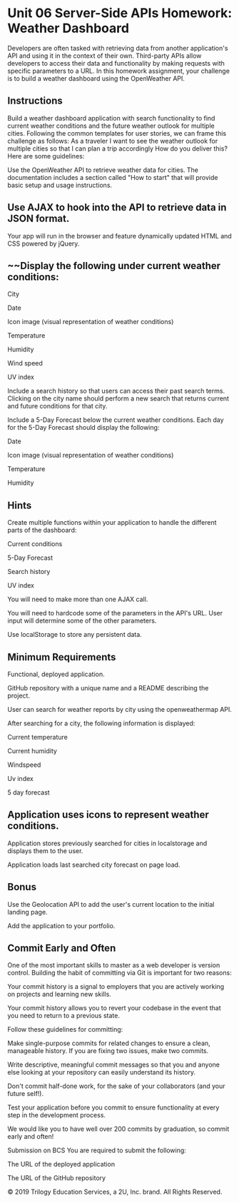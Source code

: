 # Unit 06 Server-Side APIs Homework: Weather Dashboard
Developers are often tasked with retrieving data from another application's API and using it in the context of their own. Third-party APIs allow developers to access their data and functionality by making requests with specific parameters to a URL. In this homework assignment, your challenge is to build a weather dashboard using the OpenWeather API.

## Instructions
Build a weather dashboard application with search functionality to find current weather conditions and the future weather outlook for multiple cities. Following the common templates for user stories, we can frame this challenge as follows:
As a traveler
I want to see the weather outlook for multiple cities
so that I can plan a trip accordingly
How do you deliver this? Here are some guidelines:


Use the OpenWeather API to retrieve weather data for cities. The documentation includes a section called "How to start" that will provide basic setup and usage instructions.


## Use AJAX to hook into the API to retrieve data in JSON format.


Your app will run in the browser and feature dynamically updated HTML and CSS powered by jQuery.


## ~~Display the following under current weather conditions:


City


Date


Icon image (visual representation of weather conditions)


Temperature


Humidity


Wind speed


UV index




Include a search history so that users can access their past search terms. Clicking on the city name should perform a new search that returns current and future conditions for that city.


Include a 5-Day Forecast below the current weather conditions. Each day for the 5-Day Forecast should display the following:


Date


Icon image (visual representation of weather conditions)


Temperature


Humidity






## Hints


Create multiple functions within your application to handle the different parts of the dashboard:


Current conditions


5-Day Forecast


Search history


UV index




You will need to make more than one AJAX call.


You will need to hardcode some of the parameters in the API's URL. User input will determine some of the other parameters.


Use localStorage to store any persistent data.



## Minimum Requirements


Functional, deployed application.


GitHub repository with a unique name and a README describing the project.


User can search for weather reports by city using the openweathermap API.


After searching for a city, the following information is displayed:


Current temperature


Current humidity


Windspeed


Uv index


5 day forecast




## Application uses icons to represent weather conditions.


Application stores previously searched for cities in localstorage and displays them to the user.


Application loads last searched city forecast on page load.



## Bonus


Use the Geolocation API to add the user's current location to the initial landing page.


Add the application to your portfolio.



## Commit Early and Often
One of the most important skills to master as a web developer is version control. Building the habit of committing via Git is important for two reasons:


Your commit history is a signal to employers that you are actively working on projects and learning new skills.


Your commit history allows you to revert your codebase in the event that you need to return to a previous state.


Follow these guidelines for committing:


Make single-purpose commits for related changes to ensure a clean, manageable history. If you are fixing two issues, make two commits.


Write descriptive, meaningful commit messages so that you and anyone else looking at your repository can easily understand its history.


Don't commit half-done work, for the sake of your collaborators (and your future self!).


Test your application before you commit to ensure functionality at every step in the development process.


We would like you to have well over 200 commits by graduation, so commit early and often!

Submission on BCS
You are required to submit the following:


The URL of the deployed application


The URL of the GitHub repository



© 2019 Trilogy Education Services, a 2U, Inc. brand. All Rights Reserved.
